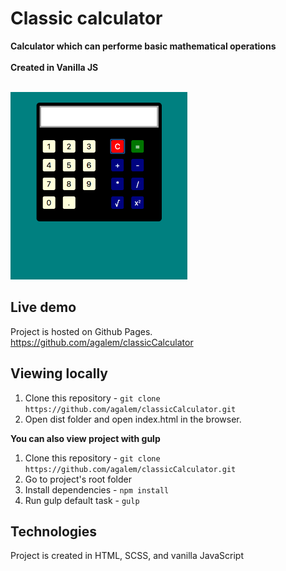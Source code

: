 # Classic calculator

**Calculator which can performe basic mathematical operations** <br /><br />
**Created in Vanilla JS**<br /><br />

<img alt="Screenshot" src="https://raw.githubusercontent.com/agalem/classicCalculator/master/screen.png" height="300">

## Live demo

Project is hosted on Github Pages. https://github.com/agalem/classicCalculator

## Viewing locally

1. Clone this repository - `git clone https://github.com/agalem/classicCalculator.git`
2. Open dist folder and open index.html in the browser.

**You can also view project with gulp**

1. Clone this repository - `git clone https://github.com/agalem/classicCalculator.git`
2. Go to project's root folder
3. Install dependencies - `npm install`
4. Run gulp default task - `gulp`



## Technologies

Project is created in HTML, SCSS, and vanilla JavaScript
